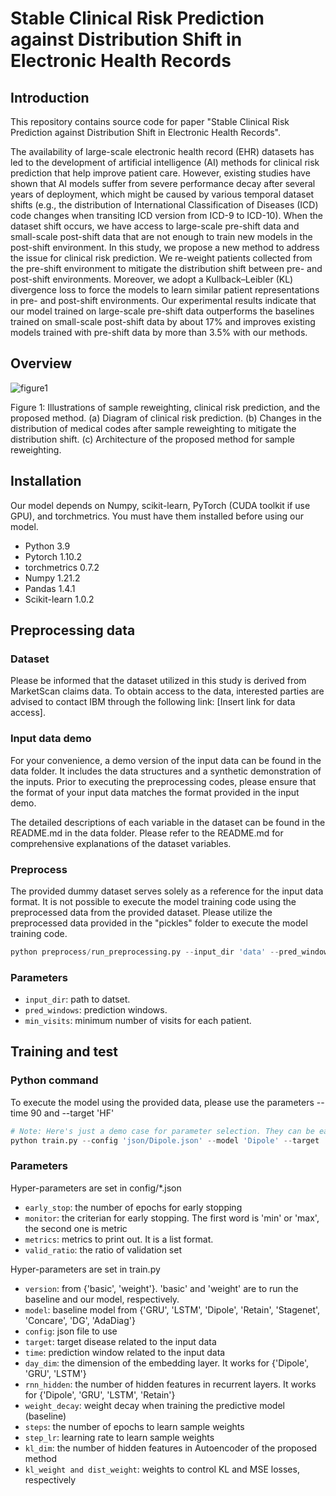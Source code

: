 
# Stable Clinical Risk Prediction against Distribution Shift in Electronic Health Records

## Introduction
This repository contains source code for paper "Stable Clinical Risk Prediction against Distribution Shift in Electronic Health Records".

The availability of large-scale electronic health record (EHR) datasets has led to the development of artificial intelligence (AI) methods for clinical risk prediction that help improve patient care.
However, existing studies have shown that AI models suffer from severe performance decay after several years of deployment, which might be caused by various temporal dataset shifts (e.g., the distribution of International Classification of Diseases (ICD) code changes when transiting ICD version from ICD-9 to ICD-10). When the dataset shift occurs, we have access to large-scale pre-shift data and small-scale post-shift data that are not enough to train new models in the post-shift environment.
In this study, we propose a new method to address the issue for clinical risk prediction. We re-weight patients collected from the pre-shift environment to mitigate the distribution shift between pre- and post-shift environments. Moreover, we adopt a Kullback–Leibler (KL) divergence loss to force the models to learn similar patient representations in pre- and post-shift environments.  Our experimental results indicate that our model trained on large-scale pre-shift data outperforms the baselines trained on small-scale post-shift data by about 17\% and improves existing models trained with pre-shift data by more than 3.5\% with our methods. 



## Overview
![figure1](https://user-images.githubusercontent.com/39074545/228349521-065e2897-2720-4d30-b9af-ba71f672afdc.png)


Figure 1: Illustrations of sample reweighting, clinical risk prediction, and the proposed method. (a) Diagram of clinical risk
prediction. (b) Changes in the distribution of medical codes after sample reweighting to mitigate the distribution shift. (c)
Architecture of the proposed method for sample reweighting.

## Installation

Our model depends on Numpy, scikit-learn, PyTorch (CUDA toolkit if use GPU), and torchmetrics. You must have them installed before using our model.
>
* Python 3.9
* Pytorch 1.10.2
* torchmetrics 0.7.2
* Numpy 1.21.2
* Pandas 1.4.1
* Scikit-learn 1.0.2



## Preprocessing data

### Dataset
Please be informed that the dataset utilized in this study is derived from MarketScan claims data. To obtain access to the data, interested parties are advised to contact IBM through the following link: [Insert link for data access].

### Input data demo
For your convenience, a demo version of the input data can be found in the data folder. It includes the data structures and a synthetic demonstration of the inputs. Prior to executing the preprocessing codes, please ensure that the format of your input data matches the format provided in the input demo. 

The detailed descriptions of each variable in the dataset can be found in the README.md in the data folder. Please refer to the README.md for comprehensive explanations of the dataset variables. 

### Preprocess
The provided dummy dataset serves solely as a reference for the input data format. 
It is not possible to execute the model training code using the preprocessed data from the provided dataset. 
Please utilize the preprocessed data provided in the "pickles" folder to execute the model training code.

```python 
python preprocess/run_preprocessing.py --input_dir 'data' --pred_windows 90 180 --min_visits 10
```

### Parameters
>
* `input_dir`: path to datset.
* `pred_windows`: prediction windows.
* `min_visits`: minimum number of visits for each patient.

## Training and test
### Python command
To execute the model using the provided data, please use the parameters --time 90 and --target 'HF'
```python 
# Note: Here's just a demo case for parameter selection. They can be easily adjusted for different application scenario. 
python train.py --config 'json/Dipole.json' --model 'Dipole' --target 'HF' --version 'weight' --time 90 --day_dim 100 --rnn_hidden 100 --steps 500 --weight_decay 0.001 --step_lr 0.001 --dist_weight 1e+7 --kl_weight 1e+4 --kl_dim 64
```

### Parameters
Hyper-parameters are set in config/*.json
>
* `early_stop`: the number of epochs for early stopping
* `monitor`: the criterian for early stopping. The first word is 'min' or 'max', the second one is metric
* `metrics`: metrics to print out. It is a list format.
* `valid_ratio`: the ratio of validation set


Hyper-parameters are set in train.py
>
* `version`: from {'basic', 'weight'}. 'basic' and 'weight' are to run the baseline and our model, respectively.
* `model`: baseline model from {'GRU', 'LSTM', 'Dipole', 'Retain', 'Stagenet', 'Concare', 'DG', 'AdaDiag'}
* `config`: json file to use
* `target`: target disease related to the input data
* `time`: prediction window related to the input data
* `day_dim`: the dimension of the embedding layer. It works for {'Dipole', 'GRU', 'LSTM'}
* `rnn_hidden`: the number of hidden features in recurrent layers. It works for {'Dipole', 'GRU', 'LSTM', 'Retain'}
* `weight_decay`: weight decay when training the predictive model (baseline)
* `steps`: the number of epochs to learn sample weights
* `step_lr`: learning rate to learn sample weights
* `kl_dim`: the number of hidden features in Autoencoder of the proposed method
* `kl_weight and dist_weight`: weights to control KL and MSE losses, respectively
